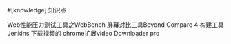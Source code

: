 #[knowledge] 知识点

Web性能压力测试工具之WebBench
屏幕对比工具Beyond Compare 4
构建工具Jenkins
下载视频的 chrome扩展video Downloader pro


